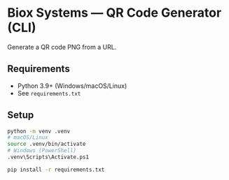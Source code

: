 # Biox Systems — QR Code Generator (CLI)

Generate a QR code PNG from a URL.

## Requirements
- Python 3.9+ (Windows/macOS/Linux)
- See `requirements.txt`

## Setup
```bash
python -m venv .venv
# macOS/Linux
source .venv/bin/activate
# Windows (PowerShell)
.venv\Scripts\Activate.ps1

pip install -r requirements.txt